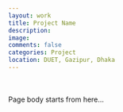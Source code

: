 ```yaml
---
layout: work
title: Project Name
description: 
image:
comments: false
categories: Project
location: DUET, Gazipur, Dhaka
---
```


<br><br>
Page body starts from here...
